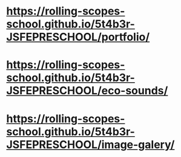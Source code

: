# https://rolling-scopes-school.github.io/5t4b3r-JSFEPRESCHOOL/portfolio/
# https://rolling-scopes-school.github.io/5t4b3r-JSFEPRESCHOOL/eco-sounds/
# https://rolling-scopes-school.github.io/5t4b3r-JSFEPRESCHOOL/image-galery/
